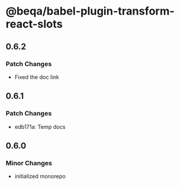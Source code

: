 # @beqa/babel-plugin-transform-react-slots

## 0.6.2

### Patch Changes

- Fixed the doc link

## 0.6.1

### Patch Changes

- edb171a: Temp docs

## 0.6.0

### Minor Changes

- initialized monorepo
